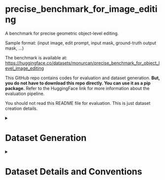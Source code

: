 # precise_benchmark_for_image_editing

A benchmark for precise geometric object-level editing.

Sample format: (input image, edit prompt, input mask, ground-truth output mask, ...)

The benchmark is available at: https://huggingface.co/datasets/monurcan/precise_benchmark_for_object_level_image_editing

This GitHub repo contains codes for evaluation and dataset generation. **But, you do not have to download this repo directly. You can use it as a pip package.**
Refer to the HuggingFace link for more information about the evaluation pipeline.


You should not read this README file for evaluation. This is just dataset creation details.


<details>
<summary><h1>Dataset Generation</h1></summary>

### To create a binary mask dataset from PASCAL dataset in our format
```
python3 create_dataset.py --input_folder "raw_datasets/VOC2012" --save_path "generated_datasets/version_X"
```

### To augment the prompts after creating a dataset in our format
```
OPENAI_API_KEY="sk-..." python3 create_gpt_prompts.py --dataset_path "generated_datasets/version_X"
```

### To convert the dataset from our format to Hugging Face Dataset format
```
python3 create_hf_dataset_from_our_format.py --dataset_folder "generated_datasets/version_X" --output_hf_dataset_location "generated_datasets/version_X_hf" --upload_to_dataset "username/dataset_name"
```
</details>


<details>
<summary><h1>Dataset Details and Conventions</h1></summary>

```
example_synthetic_dataset/
├── sample_0/
│   ├── base_image.png              # Original input image
│   ├── object_class.txt            # Object class name
│   ├── base.png                    # Original input binary mask
│   ├── transformed_0.png           # Modified output binary mask  (for the first transform)
│   ├── prompt_0.txt                # Corresponding base prompt
│   ├── prompt_human_like_0.txt     # Human-like manually generated prompt
│   ├── prompt_gpt_0.txt            # (Exists if create_gpt_prompts.py is executed) GPT paraphrased versions
│   ├── transformation_matrix_0.txt # 3x3 affine transformation matrix
│   ├── transformation_type_0.txt   # Transformation type, possibilities: Compose, Flip, MoveByPercentage, MoveByPixel, MoveTo, ScaleAbsolutelyToPercentage, ScaleAbsolutelyToPixels, ScaleBy
│   ├── transformed_1.png           # Modified output binary mask (for the second transform)
│   ├── prompt_1.txt                # Corresponding base prompt
│   ├── prompt_human_like_1.txt     # Human-like manually generated prompt
│   ├── prompt_gpt_1.txt            # (Exists if create_gpt_prompts.py is executed) GPT paraphrased versions
│   ├── transformation_matrix_1.txt # 3x3 affine transformation matrix
│   ├── transformation_type_1.txt   # Transformation type, possibilities: Compose, Flip, MoveByPercentage, MoveByPixel, MoveTo, ScaleAbsolutelyToPercentage, ScaleAbsolutelyToPixels, ScaleBy
│   └── ...
├── sample_1/
│   └── ...                         # Same structure as sample_0
├── sample_2/
│   └── ...                         # Same structure as sample_0
├── sample_3/
│   └── ...                         # Same structure as sample_0
└── ...
```


## Base Prompt Format, Examples and Conventions
This is just for base prompt conventions. The human prompts used for evaluation are very clear. You do not have to worry about these conventions.

### Move
```
<MOVE> <OBJECT> (65,-147) (12.70,-28.71) down-right
<MOVE> <OBJECT> (-132,70) (-25.78,13.67) up-left
<MOVE> <OBJECT> (108,-87) (21.09,-16.99) down-right
```

First tuple (displacement in x, displacement in y) is pixel values, second tuple is percentage values (wrt image size) and the last thing is direction of movement.

Convention: up and right displacements are positive

### Rotate
```
<ROTATE> <OBJECT> 76.87
<ROTATE> <OBJECT> -109.62
<ROTATE> <OBJECT> 142.68
```

Convention: degrees of rotation in the clockwise direction (anticlockwise rotation corresponds to negative degrees)

### Flip
```
<FLIP> <OBJECT>
```

### Scale
```
<SCALE> <OBJECT> 0.93
<SCALE> <OBJECT> 1.07
<SCALE> <OBJECT> 1.10
```

### Composition
```
<ROTATE> <OBJECT> -77.91.<FLIP> <OBJECT>
<SCALE> <OBJECT> 0.96.<MOVE> <OBJECT> (5,5) (0.98,0.98) up-right
<ROTATE> <OBJECT> 158.00.<SCALE> <OBJECT> 0.84
<MOVE> <OBJECT> (14,-141) (2.73,-27.54) down.<FLIP> <OBJECT>.<MOVE> <OBJECT> (14,-141) (2.73,-27.54) down
```

Dot seperated combination of the individual base prompts

Convention: Execution is from left to right
</details>
